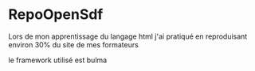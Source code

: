 # RepoOpenSdf

Lors de mon apprentissage du langage html j'ai pratiqué en reproduisant environ 30% du site de mes formateurs

le framework utilisé est bulma
